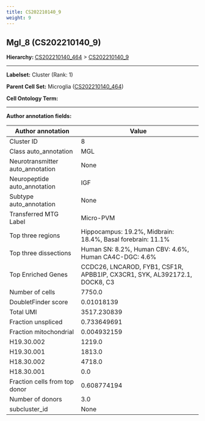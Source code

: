 ```yaml
---
title: CS202210140_9
weight: 9
---
```

## Mgl_8 (CS202210140_9)
<b>Hierarchy: </b>
[CS202210140_464](https://purl.brain-bican.org/taxonomy/CS202210140#CS202210140_464) >
[CS202210140_9](https://purl.brain-bican.org/taxonomy/CS202210140#CS202210140_9)

---


**Labelset:** Cluster (Rank: 1)

**Parent Cell Set:** Microglia ([CS202210140_464](https://purl.brain-bican.org/taxonomy/CS202210140#CS202210140_464))



**Cell Ontology Term:** 

[MARKER GENES.]: #


---

[TRANSFERRED ANNOTATIONS.]: #


[AUTHOR ANNOTATION FIELDS.]: #


**Author annotation fields:**

| Author annotation | Value |
|-------------------|-------|
|Cluster ID|8|
|Class auto_annotation|MGL|
|Neurotransmitter auto_annotation|None|
|Neuropeptide auto_annotation|IGF|
|Subtype auto_annotation|None|
|Transferred MTG Label|Micro-PVM|
|Top three regions|Hippocampus: 19.2%, Midbrain: 18.4%, Basal forebrain: 11.1%|
|Top three dissections|Human SN: 8.2%, Human CBV: 4.6%, Human CA4C-DGC: 4.6%|
|Top Enriched Genes|CCDC26, LNCAROD, FYB1, CSF1R, APBB1IP, CX3CR1, SYK, AL392172.1, DOCK8, C3|
|Number of cells|7750.0|
|DoubletFinder score|0.01018139|
|Total UMI|3517.230839|
|Fraction unspliced|0.733649691|
|Fraction mitochondrial|0.004932159|
|H19.30.002|1219.0|
|H19.30.001|1813.0|
|H18.30.002|4718.0|
|H18.30.001|0.0|
|Fraction cells from top donor|0.608774194|
|Number of donors|3.0|
|subcluster_id|None|
